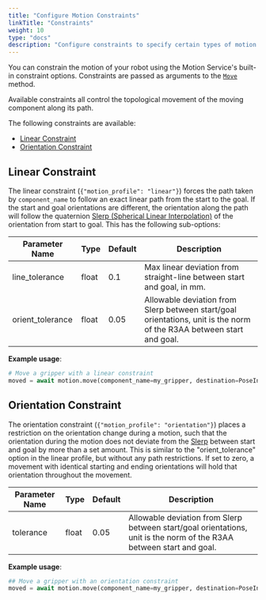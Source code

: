 ```yaml
---
title: "Configure Motion Constraints"
linkTitle: "Constraints"
weight: 10
type: "docs"
description: "Configure constraints to specify certain types of motion."
---
```


You can constrain the motion of your robot using the Motion Service's built-in constraint options.
Constraints are passed as arguments to the [`Move`](../#move) method.

Available constraints all control the topological movement of the moving component along its path.

The following constraints are available:

- [Linear Constraint](#linear-constraint)
- [Orientation Constraint](#orientation-constraint)

## Linear Constraint

The linear constraint (`{"motion_profile": "linear"}`) forces the path taken by `component_name` to follow an exact linear path from the start to the goal.
If the start and goal orientations are different, the orientation along the path will follow the quaternion [Slerp (Spherical Linear Interpolation)](https://en.wikipedia.org/wiki/Slerp) of the orientation from start to goal.
This has the following sub-options:

| Parameter Name | Type | Default | Description |
| -------------- | ---- | ------- | ----------- |
| line_tolerance | float | 0.1 | Max linear deviation from straight-line between start and goal, in mm. |
| orient_tolerance | float | 0.05 | Allowable deviation from Slerp between start/goal orientations, unit is the norm of the R3AA between start and goal. |

**Example usage**:

```python {class="line-numbers linkable-line-numbers"}
# Move a gripper with a linear constraint
moved = await motion.move(component_name=my_gripper, destination=PoseInFrame(reference_frame="myFrame", pose=goal_pose), world_state=worldState, constraints={"motion_profile": "linear", "line_tolerance": 0.2}, extra={})
```

## Orientation Constraint

The orientation constraint (`{"motion_profile": "orientation"}`) places a restriction on the orientation change during a motion, such that the orientation during the motion does not deviate from the [Slerp](https://en.wikipedia.org/wiki/Slerp) between start and goal by more than a set amount.
This is similar to the "orient_tolerance" option in the linear profile, but without any path restrictions.
If set to zero, a movement with identical starting and ending orientations will hold that orientation throughout the movement.

| Parameter Name | Type | Default | Description |
| -------------- | ---- | ------- | ----------- |
| tolerance | float | 0.05 | Allowable deviation from Slerp between start/goal orientations, unit is the norm of the R3AA between start and goal. |

**Example usage**:

``` python
## Move a gripper with an orientation constraint
moved = await motion.move(component_name=my_gripper, destination=PoseInFrame(reference_frame="myFrame", pose=goal_pose), world_state=worldState, constraints={"motion_profile": "orientation"}, extra={})
```

<!--
## Next steps

Insert link to motion tutorial #3 about constraints

-->